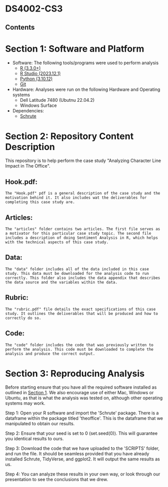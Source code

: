 # DS4002-CS3

## Contents


# Section 1: Software and Platform 
- Software: The following tools/programs were used to perform analysis
    - [R (3.3.0+)](https://cran.rstudio.com/)
    - [R Studio (2023.12.1)](https://posit.co/download/rstudio-desktop/)
    - [Python (3.10.12)](https://www.python.org/downloads/)
    - [Git](https://git-scm.com/)
- Hardware: Analyses were run on the following Hardware and Operating systems
    - Dell Latitude 7480 (Ubutnu 22.04.2)
    - Windows Surface
- Dependencies: 
    - [Schrute](https://github.com/bradlindblad/schrute 
) 


# Section 2: Repository Content Description

This repository is to help perform the case study "Analyzing Character Line Impact in The Office".

## Hook.pdf: 
    The "Hook.pdf" pdf is a general description of the case study and the motivation behind it. It also includes wat the deliverables for completing this case study are. 

## Articles: 
    The "articles" folder contains two articles. The first file serves as a motivator for this particular case study topic. The second file includes a description of doing Sentiment Analysis in R, which helps with the technical aspects of this case study. 

## Data:
    The "data" folder includes all of the data included in this case study. This data must be downloaded for the analysis code to run correctly. This folder also includes the data appendix that describes the data source and the variables within the data. 

## Rubric:
    The "rubric.pdf" file details the exact specifications of this case study. It outlines the deliverables that will be produced and how to correctly do so. 

## Code:
    The "code" folder includes the code that was previously written to perform the analysis. This code must be downloaded to complete the analysis and produce the correct output. 

# Section 3: Reproducing Analysis

Before starting ensure that you have all the required software installed as outlined in [Section 1](#section-1:-software-and-platform). We also
encourage use of either Mac, Windows or Ubuntu, as that is what the analysis was tested on, although other operating systems may work. 

Step 1:
Open your R software and import the 'Schrute' package. There is a dataframe within the package titled 'theoffice'. This is the dataframe that we manipulated to obtain our results. 

Step 2:
Ensure that your seed is set to 0 (set.seed(0)). This will guarantee you identical results to ours. 

Step 3:
Download the code that we have uploaded to the 'SCRIPTS' folder, and run the file. It should be seamless provided that you have already installed Schrute, TidyVerse, and ggplot2. It will output the same results as us. 

Step 4:
You can analyze these results in your own way, or look through our presentation to see the conclusions that we drew. 
